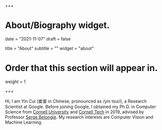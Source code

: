 +++
# About/Biography widget.

date = "2021-11-07"
draft = false

title = "About"
subtitle = ""
widget = "about"

# Order that this section will appear in.
weight = 1
 
+++

Hi, I am Yin Cui (崔崟 in Chinese, pronounced as /yin tsui/), a Research Scientist at Google. Before joining Google, I obtained my Ph.D. in Computer Science from <a href="http://www.cornell.edu/">Cornell University</a> and <a href="https://tech.cornell.edu/">Cornell Tech</a> in 2019, advised by Professor <a href="http://blogs.cornell.edu/techfaculty/serge-belongie/">Serge Belongie</a>.
My research interests are Computer Vision and Machine Learning.
